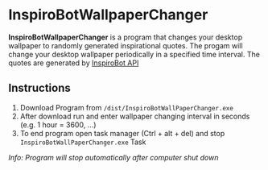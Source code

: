 # InspiroBotWallpaperChanger
**InspiroBotWallpaperChanger** is a program that changes your desktop wallpaper to randomly generated inspirational quotes.
The progam will change your desktop wallpaper periodically in a specified time interval. The quotes are generated by [InspiroBot API](https://inspirobot.me/)

## Instructions
1. Download Program from ``/dist/InspiroBotWallPaperChanger.exe``
2. After download run and enter wallpaper changing interval in seconds (e.g. 1 hour = 3600, ...)
3. To end program open task manager (Ctrl + alt + del) and stop ``InspiroBotWallPaperChanger.exe`` Task

_Info: Program will stop automatically after computer shut down_
